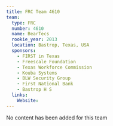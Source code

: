 ```yaml
---
title: FRC Team 4610
team:
  type: FRC
  number: 4610
  name: BearTecs
  rookie_year: 2013
  location: Bastrop, Texas, USA
  sponsors:
    - FIRST in Texas
    - Freescale Foundation
    - Texas Workforce Commission
    - Kouba Systems
    - BLW Security Group
    - First National Bank
    - Bastrop H S
  links:
    Website: 
---
```

No content has been added for this team